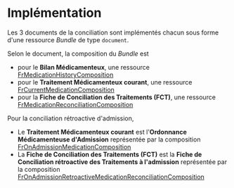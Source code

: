 # Implémentation

Les 3 documents de la conciliation sont implémentés chacun sous forme d'une ressource *Bundle* de type `document`.

Selon le document, la composition du *Bundle* est

- pour le **Bilan Médicamenteux**, une ressource [FrMedicationHistoryComposition](StructureDefinition-FrMedicationHistoryComposition.html)
- pour le **Traitement Médicamenteux courant**, une ressource [FrCurrentMedicationComposition](StructureDefinition-FrCurrentMedicationComposition.html)
- pour la **Fiche de Conciliation des Traitements (FCT)**, une ressource [FrMedicationReconciliationComposition](StructureDefinition-FrMedicationReconciliationComposition.html)

Pour la conciliation rétroactive d'admission,

- Le **Traitement Médicamenteux courant** est l'**Ordonnance Médicamenteuse d'Admission** représentée par la composition [FrOnAdmissionMedicationComposition](StructureDefinition-FrOnAdmissionMedicationComposition.html)
- La **Fiche de Conciliation des Traitements (FCT)** est la **Fiche de Conciliation rétroactive des Traitements à l'admission** représentée par la composition [FrOnAdmissionRetroactiveMedicationReconciliationComposition](StructureDefinition-FrOnAdmissionRetroactiveMedicationReconciliationComposition.html)
